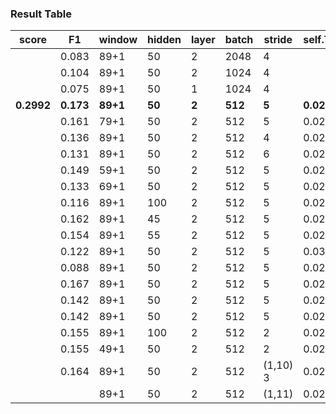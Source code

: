 ### Result Table

| score      | F1        | window   | hidden | layer | batch   | stride   | self.THRESHOLD | epoch  | dropout |
| ---------- | --------- | -------- | ------ | ----- | ------- | -------- | -------------- | ------ | ------- |
|            | 0.083     | 89+1     | 50     | 2     | 2048    | 4        |                |        |         |
|            | 0.104     | 89+1     | 50     | 2     | 1024    | 4        |                |        |         |
|            | 0.075     | 89+1     | 50     | 1     | 1024    | 4        |                |        |         |
| **0.2992** | **0.173** | **89+1** | **50** | **2** | **512** | **5**    | **0.026**      | **50** |         |
|            | 0.161     | 79+1     | 50     | 2     | 512     | 5        | 0.026          | 50     |         |
|            | 0.136     | 89+1     | 50     | 2     | 512     | 4        | 0.026          | 50     |         |
|            | 0.131     | 89+1     | 50     | 2     | 512     | 6        | 0.026          | 50     |         |
|            | 0.149     | 59+1     | 50     | 2     | 512     | 5        | 0.026          | 50     |         |
|            | 0.133     | 69+1     | 50     | 2     | 512     | 5        | 0.026          | 50     |         |
|            | 0.116     | 89+1     | 100    | 2     | 512     | 5        | 0.026          | 50     |         |
|            | 0.162     | 89+1     | 45     | 2     | 512     | 5        | 0.026          | 50     |         |
|            | 0.154     | 89+1     | 55     | 2     | 512     | 5        | 0.026          | 50     |         |
|            | 0.122     | 89+1     | 50     | 2     | 512     | 5        | 0.030          | 50     |         |
|            | 0.088     | 89+1     | 50     | 2     | 512     | 5        | 0.022          | 50     |         |
|            | 0.167     | 89+1     | 50     | 2     | 512     | 5        | 0.026          | 50     | 0.1     |
|            | 0.142     | 89+1     | 50     | 2     | 512     | 5        | 0.026          | 50     | 0.2     |
|            | 0.142     | 89+1     | 50     | 2     | 512     | 5        | 0.026          | 48     | 0       |
|            | 0.155     | 89+1     | 100    | 2     | 512     | 2        | 0.026          | 50     | 0.1     |
|            | 0.155     | 49+1     | 50     | 2     | 512     | 2        | 0.026          | 50     | 0.1     |
|            | 0.164     | 89+1     | 50     | 2     | 512     | (1,10) 3 | 0.026          | 32     | 0.1     |
|            |           | 89+1     | 50     | 2     | 512     | (1,11)   | 0.026          | 50     | 0       |

